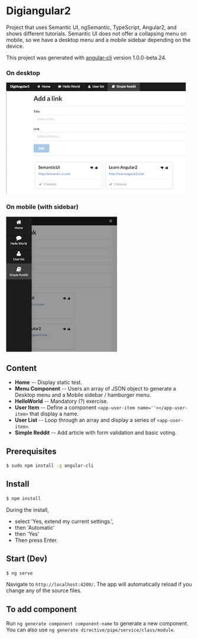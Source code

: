# Digiangular2

Project that uses Semantic UI, ngSemantic, TypeScript, Angular2, and shows different tutorials. Semantic UI does not offer a collapsing menu on mobile, so we have a desktop menu and a mobile sidebar depending on the device.

This project was generated with [angular-cli](https://github.com/angular/angular-cli) version 1.0.0-beta.24.

### On desktop
![Image on Desktop](images/desktop.png)
### On mobile (with sidebar)
![Image on Mobile](images/mobile.png)

## Content
* __Home__ -- Display static test.
* __Menu Component__ -- Users an array of JSON object to generate a Desktop menu and a Mobile sidebar / hamburger menu.
* __HelloWorld__ -- Mandatory (?) exercise.
* __User Item__ -- Define a component ```<app-user-item name=''></app-user-item>``` that display a name.
* __User List__ -- Loop through an array and display a series of ```<app-user-item>```.
* __Simple Reddit__ -- Add article with form validation and basic voting.

## Prerequisites
```bash
$ sudo npm install -g angular-cli
```

## Install
```bash
$ npm install
```
During the install, 
* select 'Yes, extend my current settings.',
* then 'Automatic'
* then 'Yes'
* Then press Enter.

## Start (Dev)
```bash
$ ng serve
```

Navigate to `http://localhost:4200/`. The app will automatically reload if you change any of the source files.


## To add component

Run `ng generate component component-name` to generate a new component. You can also use `ng generate directive/pipe/service/class/module`.

